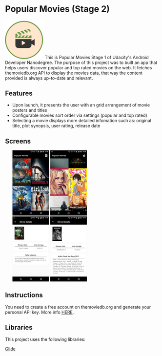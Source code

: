 Popular Movies (Stage 2)
======
<img src="https://github.com/ankitkesarwani/Popular-Movies/blob/master/Screens/movie.png" height="25%" width="25%"/>
This is Popular Movies Stage 1 of Udacity's Android Developer Nanodegree.
The purpose of this project was to built an app that helps users discover popular and top rated movies on the web.
It fetches themoviedb.org API to display the movies data, that way the content provided is always up-to-date and relevant.

Features
-----

- Upon launch, it presents the user with an grid arrangement of movie posters and titles
- Configurable movies sort order via settings (popular and top rated)
- Selecting a movie displays more detailed infomation such as: original title, plot synopsis, user rating, release date

Screens
------
<ul>
  <img src="https://github.com/ankitkesarwani/Popular-Movies/blob/master/Screens/Screenshot_20180617-123646.png" height="25%" width="25%"/>
  <img src="https://github.com/ankitkesarwani/Popular-Movies/blob/master/Screens/Screenshot_20180617-123654.png" height="25%" width="25%"/></br>
  <img src="https://github.com/ankitkesarwani/Popular-Movies/blob/master/Screens/Screenshot_20180617-123659.png" height="25%" width="25%"/>
  <img src="https://github.com/ankitkesarwani/Popular-Movies/blob/master/Screens/Screenshot_20180617-123705.png" height="25%" width="25%"/></br>
 </ul>

Instructions
------

You need to create a free account on themoviedb.org and generate your personal API key. More info [HERE](https://www.themoviedb.org/documentation/api).

Libraries
------

This project uses the following libraries:

[Glide](https://github.com/bumptech/glide)
